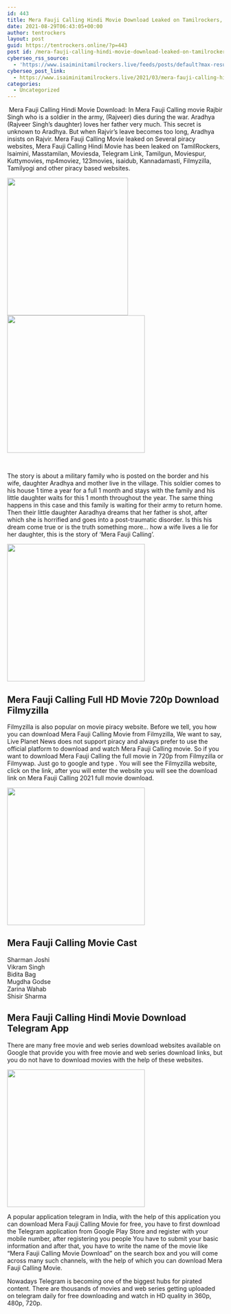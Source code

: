```yaml
---
id: 443
title: Mera Fauji Calling Hindi Movie Download Leaked on Tamilrockers, Filmywap, Movierulz – 2021
date: 2021-08-29T06:43:05+00:00
author: tentrockers
layout: post
guid: https://tentrockers.online/?p=443
post id: /mera-fauji-calling-hindi-movie-download-leaked-on-tamilrockers-filmywap-movierulz-2021/
cyberseo_rss_source:
  - 'https://www.isaiminitamilrockers.live/feeds/posts/default?max-results=150&start-index=151'
cyberseo_post_link:
  - https://www.isaiminitamilrockers.live/2021/03/mera-fauji-calling-hindi-movie-download.html
categories:
  - Uncategorized
---
```

<meta content="&nbsp; Mera Fauji Calling Hindi Movie Download : In Mera Fauji Calling movie Rajbir Singh who is a soldier in the army, (Rajveer) dies during the..." name="twitter:description" />

  


<center>
</center>

  
<ins data-width="0" data-height="0" class="qa6d12c3ba0" data-domain="//aaaaaco.com" data-affquery="/81dee8bcaf/a6d12c3ba0/?placementName=default"></ins>

&nbsp;<span>Mera Fauji Calling Hindi Movie Download</span><span>: In Mera Fauji Calling movie Rajbir Singh who is a soldier in the army, (Rajveer) dies during the war. Aradhya (Rajveer Singh’s daughter) loves her father very much. This secret is unknown to Aradhya. But when Rajvir’s leave becomes too long, Aradhya insists on Rajvir. Mera Fauji Calling Movie leaked on Several piracy websites, Mera Fauji Calling Hindi Movie has been leaked on TamilRockers, Isaimini, Masstamilan, Moviesda, Telegram Link, Tamilgun, Moviespur, Kuttymovies, mp4moviez, 123movies, isaidub, Kannadamasti, Filmyzilla, Tamilyogi and other piracy based websites.</span><ins data-width="0" data-height="0" class="qa6d12c3ba0" data-domain="//aaaaaco.com" data-affquery="/81dee8bcaf/a6d12c3ba0/?placementName=default"></ins>

<ins data-width="0" data-height="0" class="qa6d12c3ba0" data-domain="//aaaaaco.com" data-affquery="/81dee8bcaf/a6d12c3ba0/?placementName=default"></ins>

<div class="separator">
  <a href="https://1.bp.blogspot.com/-kMgFST7Yqa4/YEw3uc1bOeI/AAAAAAAAAg0/eoWdslBGEn8qv3xLIFIIJpxSk2JiCip9ACLcBGAsYHQ/s360/182844.jpg" imageanchor="1"><img loading="lazy" border="0" data-original-height="360" data-original-width="239" height="320" src="https://1.bp.blogspot.com/-kMgFST7Yqa4/YEw3uc1bOeI/AAAAAAAAAg0/eoWdslBGEn8qv3xLIFIIJpxSk2JiCip9ACLcBGAsYHQ/w281-h320/182844.jpg" width="281" /></a>
</div>



<div class="separator">
  <a href="https://aaaaaco.com/d4c26a5800/0b79b96024/?placementName=default" imageanchor="1" target="_blank" rel="noopener"><img border="0" data-original-height="166" data-original-width="800" src="https://1.bp.blogspot.com/-aZUxJtwtxv8/YEw31sk7odI/AAAAAAAAAg4/1L670u5MFZI5-kaxjyAixCKPgimXGwUHQCLcBGAsYHQ/s320/unnamed.gif" width="320" /></a>
</div>

<span><br /></span><ins data-width="0" data-height="0" class="qa6d12c3ba0" data-domain="//aaaaaco.com" data-affquery="/81dee8bcaf/a6d12c3ba0/?placementName=default"></ins><ins data-width="0" data-height="0" class="qa6d12c3ba0" data-domain="//aaaaaco.com" data-affquery="/81dee8bcaf/a6d12c3ba0/?placementName=default"></ins>

The story is about a military family who is posted on the border and his wife, daughter Aradhya and mother live in the village. This soldier comes to his house 1 time a year for a full 1 month and stays with the family and his little daughter waits for this 1 month throughout the year. The same thing happens in this case and this family is waiting for their army to return home. Then their little daughter Aaradhya dreams that her father is shot, after which she is horrified and goes into a post-traumatic disorder. Is this his dream come true or is the truth something more… how a wife lives a lie for her daughter, this is the story of ‘Mera Fauji Calling’.<ins data-width="0" data-height="0" class="qa6d12c3ba0" data-domain="//aaaaaco.com" data-affquery="/81dee8bcaf/a6d12c3ba0/?placementName=default"></ins>

<ins data-width="0" data-height="0" class="qa6d12c3ba0" data-domain="//aaaaaco.com" data-affquery="/81dee8bcaf/a6d12c3ba0/?placementName=default"></ins>

<div class="separator">
  <a href="https://aaaaaco.com/d4c26a5800/0b79b96024/?placementName=default" imageanchor="1" target="_blank" rel="noopener"><img border="0" data-original-height="166" data-original-width="800" src="https://1.bp.blogspot.com/-_-6gXMeUMCE/YEw38HVbyfI/AAAAAAAAAg8/BqLx39TI3SUVaJy2W3-F_2u_sQcaJFQigCLcBGAsYHQ/s320/unnamed.gif" width="320" /></a>
</div>

<ins data-width="0" data-height="0" class="qa6d12c3ba0" data-domain="//aaaaaco.com" data-affquery="/81dee8bcaf/a6d12c3ba0/?placementName=default"></ins>

<div>
  <h2>
    Mera Fauji Calling Full HD Movie 720p Download Filmyzilla<span class="ez-toc-section-end"></span>
  </h2>
  
  <p>
    Filmyzilla is also popular on movie piracy website. Before we tell, you how you can download Mera Fauji Calling Movie from Filmyzilla, We want to say, Live Planet News does not support piracy and always prefer to use the official platform to download and watch Mera Fauji Calling movie. So if you want to download Mera Fauji Calling the full movie in 720p from Filmyzilla or Filmywap. Just go to google and type . You will see the Filmyzilla website, click on the link, after you will enter the website you will see the download link on Mera Fauji Calling 2021 full movie download.
  </p>
  
  <div class="separator">
    <a href="https://aaaaaco.com/d4c26a5800/0b79b96024/?placementName=default" imageanchor="1" target="_blank" rel="noopener"><img border="0" data-original-height="166" data-original-width="800" src="https://1.bp.blogspot.com/-eSphlcoIOVE/YEw4Bj82hCI/AAAAAAAAAhE/MENeEzARW2syqggwnNq9v9I8Mu3C9TDggCLcBGAsYHQ/s320/unnamed.gif" width="320" /></a>
  </div>
  
  <p>
    <ins data-width="0" data-height="0" class="qa6d12c3ba0" data-domain="//aaaaaco.com" data-affquery="/81dee8bcaf/a6d12c3ba0/?placementName=default"></ins>
  </p>
  
  <h2>
    <span class="ez-toc-section" id="Mera_Fauji_Calling_Movie_Cast"></span><span class="ez-toc-section" id="Mera_Fauji_Calling_Movie_Cast"></span>Mera Fauji Calling Movie Cast<span class="ez-toc-section-end"></span>
  </h2>
  
  <p>
    Sharman Joshi<br />Vikram Singh<br />Bidita Bag<br />Mugdha Godse<br />Zarina Wahab<br />Shisir Sharma
  </p>
  
  <h2>
    <span class="ez-toc-section" id="Mera_Fauji_Calling_Hindi_Movie_Download_Telegram_App"></span><span class="ez-toc-section" id="Mera_Fauji_Calling_Hindi_Movie_Download_Telegram_App"></span>Mera Fauji Calling Hindi Movie Download Telegram App<span class="ez-toc-section-end"></span>
  </h2>
  
  <p>
    There are many free movie and web series download websites available on Google that provide you with free movie and web series download links, but you do not have to download movies with the help of these websites.<ins data-width="0" data-height="0" class="qa6d12c3ba0" data-domain="//aaaaaco.com" data-affquery="/81dee8bcaf/a6d12c3ba0/?placementName=default"></ins>
  </p>
  
  <div class="separator">
    <a href="https://aaaaaco.com/d4c26a5800/0b79b96024/?placementName=default" imageanchor="1" target="_blank" rel="noopener"><img border="0" data-original-height="166" data-original-width="800" src="https://1.bp.blogspot.com/-gcjUPK0vwX4/YEw4H-zvg1I/AAAAAAAAAhI/cjBK4DHis34CpVT97XnwkLbmcVKeX5hJgCLcBGAsYHQ/s320/unnamed.gif" width="320" /></a>
  </div>
  
  <p>
    A popular application telegram in India, with the help of this application you can download Mera Fauji Calling Movie for free, you have to first download the Telegram application from Google Play Store and register with your mobile number, after registering you people You have to submit your basic information and after that, you have to write the name of the movie like “Mera Fauji Calling Movie Download” on the search box and you will come across many such channels, with the help of which you can download Mera Fauji Calling Movie.<ins data-width="0" data-height="0" class="qa6d12c3ba0" data-domain="//aaaaaco.com" data-affquery="/81dee8bcaf/a6d12c3ba0/?placementName=default"></ins>
  </p>
  
  <p>
    <ins data-width="0" data-height="0" class="qa6d12c3ba0" data-domain="//aaaaaco.com" data-affquery="/81dee8bcaf/a6d12c3ba0/?placementName=default"></ins>
  </p>
  
  <p>
    Nowadays Telegram is becoming one of the biggest hubs for pirated content. There are thousands of movies and web series getting uploaded on telegram daily for free downloading and watch in HD quality in 360p, 480p, 720p.<ins data-width="0" data-height="0" class="qa6d12c3ba0" data-domain="//aaaaaco.com" data-affquery="/81dee8bcaf/a6d12c3ba0/?placementName=default"></ins>
  </p>
</div>

<center>
</center>